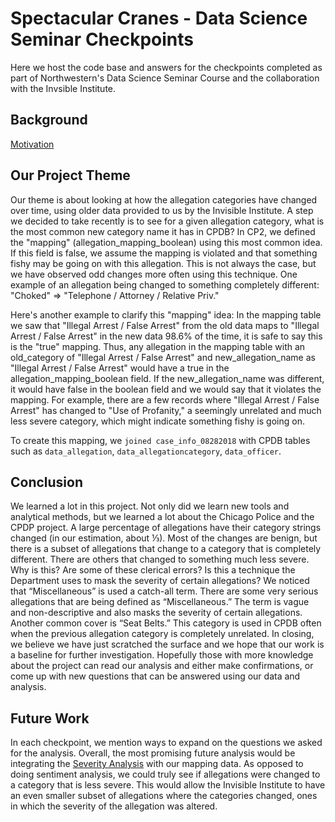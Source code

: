 # Spectacular Cranes - Data Science Seminar Checkpoints
Here we host the code base and answers for the checkpoints completed as part of Northwestern's Data Science Seminar Course and the collaboration with the Invsible Institute.

## Background
[Motivation](https://invisible.institute/police-data/)

## Our Project Theme
Our theme is about looking at how the allegation categories have changed over time, using older data provided to us by the Invisible Institute. A step we decided to take recently is to see for a given allegation category, what is the most common new category name it has in CPDB? In CP2, we defined the "mapping" (allegation_mapping_boolean) using this most common idea. If this field is false, we assume the mapping is violated and that something fishy may be going on with this allegation. This is not always the case, but we have observed odd changes more often using this technique. One example of an allegation being changed to something completely different: "Choked" => "Telephone / Attorney / Relative Priv."

Here's another example to clarify this "mapping" idea: In the mapping table we saw that "Illegal Arrest / False Arrest" from the old data maps to "Illegal Arrest / False Arrest" in the new data 98.6% of the time, it is safe to say this is the "true" mapping. Thus, any allegation in the mapping table with an old_category of "Illegal Arrest / False Arrest" and new_allegation_name as "Illegal Arrest / False Arrest" would have a true in the allegation_mapping_boolean field. If the new_allegation_name was different, it would have false in the boolean field and we would say that it violates the mapping. For example, there are a few records where "Illegal Arrest / False Arrest" has changed to "Use of Profanity," a seemingly unrelated and much less severe category, which might indicate something fishy is going on.

To create this mapping, we `joined case_info_08282018` with CPDB tables such as `data_allegation`, `data_allegationcategory`, `data_officer`.

## Conclusion
We learned a lot in this project. Not only did we learn new tools and analytical methods, but we learned a lot about the Chicago Police and the CPDP project. A large percentage of allegations have their category strings changed (in our estimation, about ⅓). Most of the changes are benign, but there is a subset of allegations that change to a category that is completely different. There are others that changed to something much less severe. Why is this? Are some of these clerical errors? Is this a technique the Department uses to mask the severity of certain allegations? 
We noticed that “Miscellaneous” is used a catch-all term. There are some very serious allegations that are being defined as “Miscellaneous.” The term is vague and non-descriptive and also masks the severity of certain allegations. Another common cover is “Seat Belts.” This category is used in CPDB often when the previous allegation category is completely unrelated. 
In closing, we believe we have just scratched the surface and we hope that our work is a baseline for further investigation. Hopefully those with more knowledge about the project can read our analysis and either make confirmations, or come up with new questions that can be answered using our data and analysis.

## Future Work
In each checkpoint, we mention ways to expand on the questions we asked for the analysis. Overall, the most promising future analysis would be integrating the [Severity Analysis](https://docs.google.com/spreadsheets/d/1b408GPeKjiK3ZcqWACDNK19JMKTOBbPHGPO25HNHM6s/edit#gid=0) with our mapping data. As opposed to doing sentiment analysis, we could truly see if allegations were changed to a category that is less severe. This would allow the Invisible Institute to have an even smaller subset of allegations where the categories changed, ones in which the severity of the allegation was altered. 
